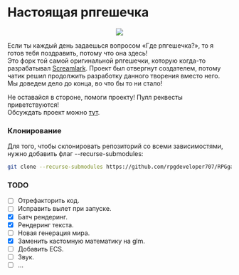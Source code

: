 # Настоящая рпгешечка

<p align="center">
  <img src="https://cdn.betterttv.net/emote/5fe8b36c6ef24f34f7050764/3x">
</p>

Если ты каждый день задаешься вопросом «Где рпгешечка?», то я готов тебя поздравить, потому что она здесь!<br>
Это форк той самой оригинальной рпгешечки, которую когда-то разрабатывал [Screamlark](https://www.twitch.tv/screamlark). Проект был отвергнут создателем, потому чатик решил продолжить разработку данного творения вместо него. Мы доведем дело до конца, во что бы то ни стало!

Не оставайся в стороне, помоги проекту! Пулл реквесты приветствуются!<br>
Обсуждать проект можно [тут](https://github.com/rpgdeveloper707/RPGgamedevMainProj/discussions).

### Клонирование
Для того, чтобы склонировать репозиторий со всеми зависимостями, нужно добавить флаг --recurse-submodules:
```bash
git clone --recurse-submodules https://github.com/rpgdeveloper707/RPGgamedevMainProj
```

### TODO
- [ ] Отрефакторить код.
- [ ] Исправить вылет при запуске.
- [x] Батч рендеринг.
- [x] Рендеринг текста.
- [ ] Новая генерация мира.
- [x] Заменить кастомную математику на glm.
- [ ] Добавить ECS.
- [ ] Звук.
- [ ] ...
